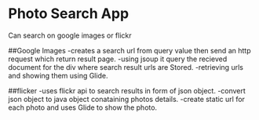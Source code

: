 # Photo Search App
Can search on google images or flickr

##Google Images 
-creates a search url from query value then send an http request which return result page. 
-using jsoup it query the recieved document for the div where search result urls are Stored.
-retrieving urls and showing them using Glide.

##flicker
-uses flickr api to search results in form of  json object. 
-convert json object to java object conataining photos details.
-create static url for each photo and uses Glide to show the photo.
 
